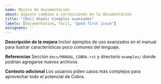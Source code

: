 ```yaml
---
name: Mejora de documentación
about: Sugiere cambios o correcciones en la documentación
title: "[Doc] Añadir ejemplos avanzados"
labels: [documentation, facil, "good first issue"]
assignees: ''
---
```


**Descripción de la mejora**
Incluir ejemplos de uso avanzados en el manual para ilustrar características poco comunes del lenguaje.

**Referencias**
Sección `docs/MANUAL_COBRA.rst` y directorio `examples/` donde podrían agregarse nuevos archivos.

**Contexto adicional**
Los usuarios piden casos más complejos para aprovechar todo el potencial de Cobra.
